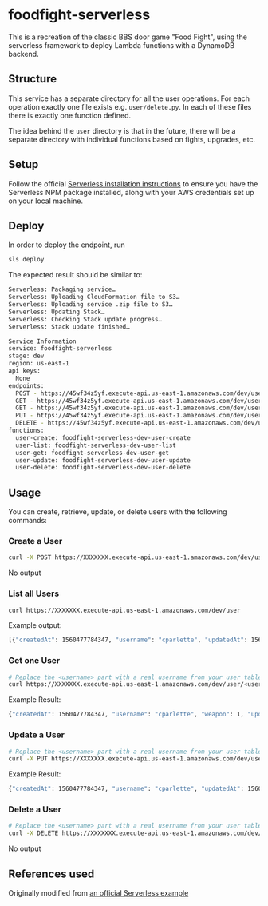 # foodfight-serverless

This is a recreation of the classic BBS door game "Food Fight", using the serverless framework to deploy Lambda functions with a DynamoDB backend.

## Structure

This service has a separate directory for all the user operations. For each operation exactly one file exists e.g. `user/delete.py`. In each of these files there is exactly one function defined.

The idea behind the `user` directory is that in the future, there will be a separate directory with individual functions based on fights, upgrades, etc.


## Setup

Follow the official [Serverless installation instructions](https://serverless.com/framework/docs/providers/aws/guide/installation/) to ensure you have the Serverless NPM package installed, along with your AWS credentials set up on your local machine.

## Deploy

In order to deploy the endpoint, run

```bash
sls deploy
```

The expected result should be similar to:

```bash
Serverless: Packaging service…
Serverless: Uploading CloudFormation file to S3…
Serverless: Uploading service .zip file to S3…
Serverless: Updating Stack…
Serverless: Checking Stack update progress…
Serverless: Stack update finished…

Service Information
service: foodfight-serverless
stage: dev
region: us-east-1
api keys:
  None
endpoints:
  POST - https://45wf34z5yf.execute-api.us-east-1.amazonaws.com/dev/user
  GET - https://45wf34z5yf.execute-api.us-east-1.amazonaws.com/dev/user
  GET - https://45wf34z5yf.execute-api.us-east-1.amazonaws.com/dev/user/{username}
  PUT - https://45wf34z5yf.execute-api.us-east-1.amazonaws.com/dev/user/{username}
  DELETE - https://45wf34z5yf.execute-api.us-east-1.amazonaws.com/dev/user/{username}
functions:
  user-create: foodfight-serverless-dev-user-create
  user-list: foodfight-serverless-dev-user-list
  user-get: foodfight-serverless-dev-user-get
  user-update: foodfight-serverless-dev-user-update
  user-delete: foodfight-serverless-dev-user-delete
```

## Usage

You can create, retrieve, update, or delete users with the following commands:

### Create a User

```bash
curl -X POST https://XXXXXXX.execute-api.us-east-1.amazonaws.com/dev/user --data '{ "username": "whatever" }'
```

No output

### List all Users

```bash
curl https://XXXXXXX.execute-api.us-east-1.amazonaws.com/dev/user
```

Example output:
```bash
[{"createdAt": 1560477784347, "username": "cparlette", "updatedAt": 1560480556172, "weapon": 2, "armor": 3}, {"createdAt": 1560541863727, "username": "obsidian", "weapon": 1, "updatedAt": 1560541863727, "armor": 1}]%
```

### Get one User

```bash
# Replace the <username> part with a real username from your user table
curl https://XXXXXXX.execute-api.us-east-1.amazonaws.com/dev/user/<username>
```

Example Result:
```bash
{"createdAt": 1560477784347, "username": "cparlette", "weapon": 1, "updatedAt": 1560477784347, "armor": 1}%
```

### Update a User

```bash
# Replace the <username> part with a real username from your user table
curl -X PUT https://XXXXXXX.execute-api.us-east-1.amazonaws.com/dev/user/<username> --data '{ "weapon": 2, "armor": 3 }'
```

Example Result:
```bash
{"createdAt": 1560477784347, "username": "cparlette", "updatedAt": 1560480556172, "weapon": 2, "armor": 3}%
```

### Delete a User

```bash
# Replace the <username> part with a real username from your user table
curl -X DELETE https://XXXXXXX.execute-api.us-east-1.amazonaws.com/dev/user/<username>
```

No output

## References used

Originally modified from [an official Serverless example](https://github.com/serverless/examples/tree/master/aws-python-rest-api-with-dynamodb)